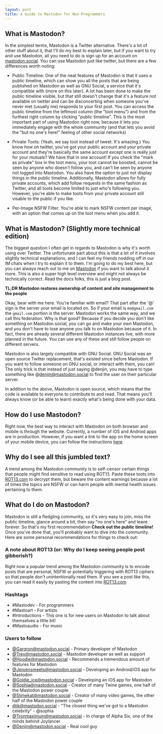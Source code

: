 ```yaml
---
layout: post
title: A Guide to Mastodon for Non-Programmers
---
```


## What is Mastodon?

In the simplest terms, Mastodon is a Twitter alternative. There's a lot of other stuff about it, that I'll do my best to explain later, but if you want to try and use Mastodon, all you need to do is sign up for an account on [mastodon.social](https://mastodon.social).  You can use Mastodon just like twitter, but there are a few differences worth noting:

* Public Timeline: One of the neat features of Mastodon is that it uses a public timeline, which can show you all the posts that are being published on Mastodon as well as GNU Social, a service that it's compatible with (more on this later).  A lot has been done to make the public timeline visible, but that still doesn't change that it's a feature not available on twitter and can be disconcerting when someone you've never met (usually me) responds to your first post. You can access the public timeline from the leftmost column (the "toot menu") and from the furthest right column by clicking "public timeline".  This is the most important part of using Mastodon right now, because it lets you immediately engage with the whole community (and that lets you avoid the "but no one's here!" feeling of other social networks)

* Private Toots: (Yeah, we say toot instead of tweet.  It's amazing.) You know how on twitter, you've got your public account and your private account and they're basically the same account except one is really just for your mutuals?  We have that in one account! If you check the "mark as private" box in the toot menu, your toot cannot be boosted, cannot be seen by anyone who doesn't follow you, and can't be seen by anyone not logged into Mastodon. You also have the option to just not display things in the public timeline. Additionally, Mastodon allows for fully private accounts, which add follow requests in the same fashion as Twitter, and all toots become limited to just who's following you. However, you're able to make toots from your private account still visable to the public if you like.

* Per-Image NSFW Filter: You're able to mark NSFW content per image, with an option that comes up on the toot menu when you add it.

## What is Mastodon? (Slightly more technical edition)

The biggest question I often get in regards to Mastodon is why it's worth using over Twitter. The unfortunate part about this is that a lot of it involves slightly technical explanations, and I can feel my friends nodding off in our IM chats when I try to explain it to them.  I'm going to do my best here, but you can always reach out to me on [Mastodon](https://mastodon.social/users/denjin) if you want to talk about it more. This is also a super high level overview and might not always be technically correct.  Read the docs folks, this is just a blog post.

**TL;DR Mastodon restores ownership of content and site management to the people**

Okay, bear with me here.  You're familiar with email?  That part after the '@' sign is the server your email is located on.  So if your email is `me@gmail.com` the `gmail.com` portion is the server.  Mastodon works the same way, and we call this federation.  Why is that good?  Because if you decide you don't like something on Mastodon.social, you can go and make your own Mastodon, and you don't have to lose anyone you talk to on Mastodon because of it. In fact, there are already several different Mastodon instances live, with more planned in the future.  You can use any of these and still follow people on different servers.

Mastodon is also largely compatible with GNU Social.  GNU Social was an open source Twitter replacement, that's existed since before Mastodon.  If you want to follow someone on GNU social, or interact with them, you can! The only trick is that instead of just saying @denjin, you may have to type something like @denjin@mastodon.social to find the user on their particular server.

In addition to the above, Mastodon is open source, which means that the code is available to everyone to contribute to and read.  That means you'll always know (or be able to learn) exactly what's being done with your data.

## How do I use Mastodon?

Right now, the best way to interact with Mastodon on both browser and mobile is through the website.  Currently, a number of iOS and Android apps are in production.  However, if you want a link to the app on the home screen of your mobile device, you can follow the instructions [here](http://www.howtogeek.com/196087/how-to-add-websites-to-the-home-screen-on-any-smartphone-or-tablet/).

## Why do I see all this jumbled text?

A trend among the Mastodon community is to self-censor certain things that people might find sensitive to read using ROT13.  Paste these toots into [ROT13.com](http://rot13.com) to decrypt them, but beware the content warnings because a lot of times the topics are NSFW or can harm people with mental health issues pertaining to them.

## What do I do on Mastodon?

Mastodon is still a fledgling community, so it's very easy to join, miss the public timeline, glance around a bit, then say "no one's here" and leave forever. So that's my first recommendation **Check out the public timeline!** Once you've done that, you'll probably want to dive into the community.  Here are some personal recommendations for things to check out:

### A note about ROT13 (or: Why do I keep seeing people post gibberish?)

Right now a popular trend among the Mastodon community is to encode posts that are personal, NSFW or potentially triggering with ROT13 ciphers so that people don't unintentionally read them.  If you see a post like this, you can read it easily by pasting the content into [ROT13.com](http://rot13.com)

### Hashtags
* #Mastodev - For programmers
* #Mastoart - For artists
* #Introductions - This one is for new users on Mastodon to talk about themselves a little bit!
* #Mastoaudio - For music

### Users to follow
* [@Gargron@mastodon.social](https://mastodon.social/users/Gargron) - Primary developer of Mastodon
* [@Trev@mastodon.social](https://mastodon.social/users/Trev) - Mastodon developer as well as support
* [@Hoodie@mastodon.social](https://mastodon.social/users/hoodie) - Recommends a tremendous amount of features for Mastodon
* [@Jeroensmeets@mastodon.social](https://mastodon.social/users/jeroensmeets) - Developing an Android/iOS app for Mastodon
* [@Goldie_ice@mastodon.social](https://mastodon.social/users/goldie_ice) - Developing an iOS app for Mastodon
* [@Sophia@mastodon.social](https://mastodon.social/users/sophia) - Creator of many Twine games, one half of the Mastodon power couple
* [@Slimekat@mastodon.social](https://mastodon.social/users/Slimekat) - Creator of many video games, the other half of the Mastodon power couple
* [@jk@mastodon.social](https://mastodon.social/users/jk) - "The closest thing we've got to a Mastodon celebrity" - @sophia
* [@Tronmaximum@mastodon.social](https://mastodon.social/users/tronmaximum) - In charge of Alpha Six, one of the minds behind Joylancer
* [@Denjin@mastodon.social](https://mastodon.social/users/denjin) - Real cool guy
